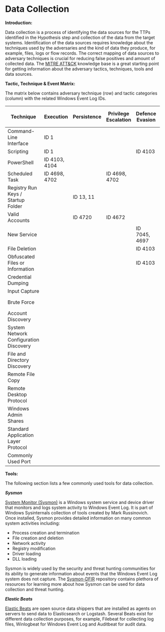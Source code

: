 # Data Collection

**Introduction:**

Data collection is a process of identifying the data sources for the TTPs identified in the Hypothesis step and collection of the data from the target systems. Identification of the data sources requires knowledge about the techniques used by the adversaries and the kind of data they produce, for example, files, logs or flow records. The correct mapping of data sources to adversary techniques is crucial for reducing false positives and amount of collected data. The [MITRE ATT&CK](https://attack.mitre.org/) knowledge base is a great starting point for getting information about the adversary tactics, techniques, tools and data sources.

**Tactic, Technique & Event Matrix:**

The matrix below contains adversary technique (row) and tactic categories (column) with the related Windows Event Log IDs.

| Technique                           | Execution | Persistence        | Privilege Escalation                      | Defence Evasion          | Credential Access       | Discovery       | Lateral Movement    | Command and Control |
| ------------------------------ | ---- | ---------- | ----------------------------- | ------------- | ---------- | ---------- | ------------- | ---------- | 
| Command-Line Interface |ID 1|  |  |  |  |  |  |
| Scripting |ID 1|  |  |ID 4103|  |  |  |
| PowerShell |ID 4103, 4104|  |  |  |  |  |  |
| Scheduled Task |ID 4698, 4702|  |ID 4698, 4702|  |  |  |  |
| Registry Run Keys / Startup Folder |  |ID 13, 11|  |  |  |  |  |
| Valid Accounts |  |ID 4720|ID 4672|  |  |  |  |
| New Service |  |  |  |ID 7045, 4697|  |  |  |
| File Deletion |  |  |  |ID 4103|  |  |  |
| Obfuscated Files or Information |  |  |  |ID 4103|  |  |  |
| Credential Dumping |  |  |  |  |ID 7|  |  |
| Input Capture |  |  |  |  |ID 12|  |  |
| Brute Force |  |  |  |  |ID 4625, 4771|  |  |
| Account Discovery |  |  |  |  |  |ID 1|  |
| System Network Configuration Discovery |  |  |  |  |  |ID 1|  |
| File and Directory Discovery |  |  |  |  |  |ID 4103|  |
| Remote File Copy |  |  |  |  |  |  |ID 5140|ID 5140|
| Remote Desktop Protocol |  |  |  |  |  |  |ID 4624|
| Windows Admin Shares |  |  |  |  |  |  |ID 5140|
| Standard Application Layer Protocol |  |  |  |  |  |  |  |ID 3|
| Commonly Used Port |  |  |  |  |  |  |  |ID 3|

**Tools:**

The following section lists a few commonly used tools for data collection.

***Sysmon***

[System Monitor (Sysmon)](https://docs.microsoft.com/en-us/sysinternals/downloads/sysmon) is a Windows system service and device driver that monitors and logs system activity to Windows Event Log. It is part of Windows Sysinternals collection of tools created by Mark Russinovich. Once installed, Sysmon provides detailed information on many common system activities including:

* Process creation and termination
* File creation and deletion
* Network activity
* Registry modification
* Driver loading
* DLL loading

Sysmon is widely used by the security and threat hunting communities for its ability to generate information about events that the Windows Event Log system does not capture. The [Sysmon-DFIR](https://github.com/MHaggis/sysmon-dfir) repository contains plethora of resources for learning more about how Sysmon can be used for data collection and threat hunting.

***Elastic Beats***

[Elastic Beats](https://www.elastic.co/beats/) are open source data shippers that are installed as agents on servers to send data to Elasticsearch or Logstash. Several Beats exist for different data collection purposes, for example, Filebeat for collecting log files, Winlogbeat for Windows Event Log and Auditbeat for audit data.
